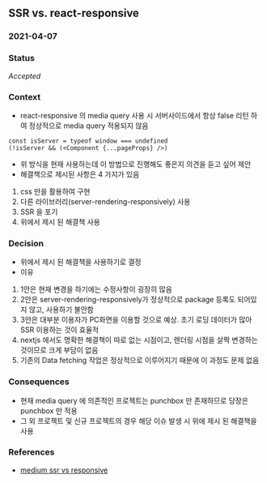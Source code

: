 ## SSR vs. react-responsive
### 2021-04-07
### Status
*Accepted*

### Context
* react-responsive 의 media query 사용 시 서버사이드에서 항상 false 리턴 하여 정상적으로 media query 적용되지 않음
```
const isServer = typeof window === undefined
(!isServer && (<Component {...pageProps} />)
```
* 위 방식을 현재 사용하는데 이 방법으로 진행해도 좋은지 의견을 듣고 싶어 제안
* 해결책으로 제시된 사항은 4 가지가 있음
1. css 만을 활용하여 구현
2. 다른 라이브러리(server-rendering-responsively) 사용
3. SSR 을 포기
4. 위에서 제시 된 해결책 사용

### Decision
* 위에서 제시 된 해결책을 사용하기로 결정
* 이유
1. 1안은 현재 변경을 하기에는 수정사항이 굉장히 많음
2. 2안은 server-rendering-responsively가 정상적으로 package 등록도 되어있지 않고, 사용하기 불안함
3. 3안은 대부분 이용자가 PC화면을 이용할 것으로 예상. 초기 로딩 데이터가 많아 SSR 이용하는 것이 효율적
4. nextjs 에서도 명확한 해결책이 따로 없는 시점이고, 렌더링 시점을 살짝 변경하는 것이므로 크게 부담이 없음
5. 기존의 Data fetching 작업은 정상적으로 이루어지기 때문에 이 과정도 문제 없음

### Consequences
* 현재 media query 에 의존적인 프로젝트는 punchbox 만 존재하므로 당장은 punchbox 만 적용
* 그 외 프로젝트 및 신규 프로젝트의 경우 해당 이슈 발생 시 위에 제시 된 해결책을 사용

### References
* [medium ssr vs responsive](https://medium.com/@houwei.shen/react-02-ssr-vs-responsive-design-f6a90e58c669)